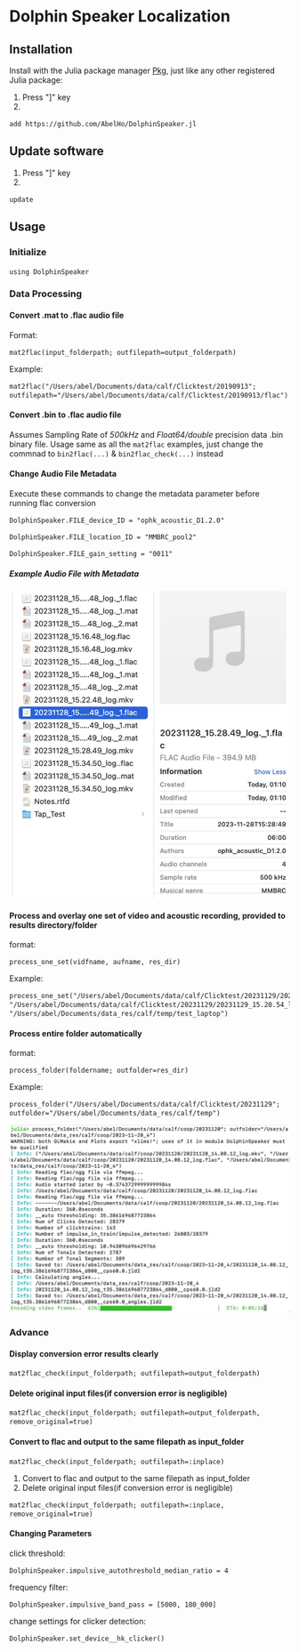 # Dolphin Speaker Localization
<!--- 
[![Stable](https://img.shields.io/badge/docs-stable-blue.svg)](https://juliaci.github.io/PkgTemplates.jl/stable)
[![Dev](https://img.shields.io/badge/docs-dev-blue.svg)](https://juliaci.github.io/PkgTemplates.jl/dev)
[![CI](https://github.com/JuliaCI/PkgTemplates.jl/actions/workflows/CI.yml/badge.svg?branch=master)](https://github.com/JuliaCI/PkgTemplates.jl/actions/workflows/CI.yml?query=branch%3Amaster)
[![Codecov](https://codecov.io/gh/JuliaCI/PkgTemplates.jl/branch/master/graph/badge.svg?token=WsGRSymBmZ)](https://codecov.io/gh/JuliaCI/PkgTemplates.jl)
[![Code Style: Blue](https://img.shields.io/badge/code%20style-blue-4495d1.svg)](https://github.com/invenia/BlueStyle)
[![ColPrac: Contributor Guide on Collaborative Practices for Community Packages](https://img.shields.io/badge/ColPrac-Contributor%20Guide-blueviolet)](https://github.com/SciML/ColPrac)

**PkgTemplates creates new Julia packages in an easy, repeatable, and customizable way.**
--->
## Installation

Install with the Julia package manager [Pkg](https://pkgdocs.julialang.org/), just like any other registered Julia package:
1. Press "]" key
2.
```
add https://github.com/AbelHo/DolphinSpeaker.jl
```

## Update software
1. Press "]" key
2.
```
update
```

## Usage
### Initialize
```
using DolphinSpeaker
```

### Data Processing

#### Convert .mat to .flac audio file
Format:
```
mat2flac(input_folderpath; outfilepath=output_folderpath)
```
Example:
```
mat2flac("/Users/abel/Documents/data/calf/Clicktest/20190913"; outfilepath="/Users/abel/Documents/data/calf/Clicktest/20190913/flac")
```

#### Convert .bin to .flac audio file
Assumes Sampling Rate of _500kHz_ and _Float64/double_ precision data .bin binary file. 
Usage same as all the ```mat2flac``` examples, just change the commnad to ```bin2flac(...)``` & ```bin2flac_check(...)``` instead

#### Change Audio File Metadata
Execute these commands to change the metadata parameter before running flac conversion
```
DolphinSpeaker.FILE_device_ID = "ophk_acoustic_D1.2.0"
```
```
DolphinSpeaker.FILE_location_ID = "MMBRC_pool2"
```
```
DolphinSpeaker.FILE_gain_setting = "0011"
```
##### Example Audio File with Metadata
![example_audio-metadata.jpg](img/example_audio-metadata.jpg)

#### Process and overlay one set of video and acoustic recording, provided to results directory/folder
format:
```
process_one_set(vidfname, aufname, res_dir)
```
Example:
```
process_one_set("/Users/abel/Documents/data/calf/Clicktest/20231129/20231129_15.20.54_log.mkv", "/Users/abel/Documents/data/calf/Clicktest/20231129/20231129_15.20.54_log.flac", "/Users/abel/Documents/data_res/calf/temp/test_laptop")
```

#### Process entire folder automatically
format:
```
process_folder(foldername; outfolder=res_dir)
```
Example:
```
process_folder("/Users/abel/Documents/data/calf/Clicktest/20231129"; outfolder="/Users/abel/Documents/data_res/calf/temp")
```
![process_folder](img/process_folder.jpg)

### Advance
#### Display conversion error results clearly
```
mat2flac_check(input_folderpath; outfilepath=output_folderpath)
```

#### Delete original input files(if conversion error is negligible)
```
mat2flac_check(input_folderpath; outfilepath=output_folderpath, remove_original=true)
```

#### Convert to flac and output to the same filepath as input_folder
```
mat2flac_check(input_folderpath; outfilepath=:inplace)
```
1. Convert to flac and output to the same filepath as input_folder
2. Delete original input files(if conversion error is negligible)
```
mat2flac_check(input_folderpath; outfilepath=:inplace, remove_original=true)
```

#### Changing Parameters
click threshold:
```
DolphinSpeaker.impulsive_autothreshold_median_ratio = 4
```
frequency filter:
```
DolphinSpeaker.impulsive_band_pass = [5000, 180_000]
```

change settings for clicker detection:
```
DolphinSpeaker.set_device__hk_clicker()
```




